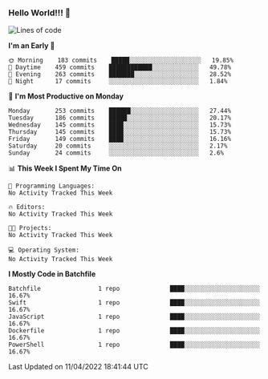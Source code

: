 ### Hello World!!! 👋

<!--
**kekotek/kekotek** is a ✨ _special_ ✨ repository because its `README.md` (this file) appears on your GitHub profile.

Here are some ideas to get you started:

- 🔭 I’m currently working on ...
- 🌱 I’m currently learning ...
- 👯 I’m looking to collaborate on ...
- 🤔 I’m looking for help with ...
- 💬 Ask me about ...
- 📫 How to reach me: ...
- 😄 Pronouns: ...
- ⚡ Fun fact: ...
-->

<!--START_SECTION:waka-->
![Lines of code](https://img.shields.io/badge/From%20Hello%20World%20I%27ve%20Written-19%20Thousand%20lines%20of%20code-blue)

**I'm an Early 🐤** 

```text
🌞 Morning    183 commits    █████░░░░░░░░░░░░░░░░░░░░   19.85% 
🌆 Daytime    459 commits    ████████████░░░░░░░░░░░░░   49.78% 
🌃 Evening    263 commits    ███████░░░░░░░░░░░░░░░░░░   28.52% 
🌙 Night      17 commits     ░░░░░░░░░░░░░░░░░░░░░░░░░   1.84%

```
📅 **I'm Most Productive on Monday** 

```text
Monday       253 commits    ██████░░░░░░░░░░░░░░░░░░░   27.44% 
Tuesday      186 commits    █████░░░░░░░░░░░░░░░░░░░░   20.17% 
Wednesday    145 commits    ████░░░░░░░░░░░░░░░░░░░░░   15.73% 
Thursday     145 commits    ████░░░░░░░░░░░░░░░░░░░░░   15.73% 
Friday       149 commits    ████░░░░░░░░░░░░░░░░░░░░░   16.16% 
Saturday     20 commits     ░░░░░░░░░░░░░░░░░░░░░░░░░   2.17% 
Sunday       24 commits     ░░░░░░░░░░░░░░░░░░░░░░░░░   2.6%

```


📊 **This Week I Spent My Time On** 

```text
💬 Programming Languages: 
No Activity Tracked This Week

🔥 Editors: 
No Activity Tracked This Week

🐱‍💻 Projects: 
No Activity Tracked This Week

💻 Operating System: 
No Activity Tracked This Week

```

**I Mostly Code in Batchfile** 

```text
Batchfile                1 repo              ████░░░░░░░░░░░░░░░░░░░░░   16.67% 
Swift                    1 repo              ████░░░░░░░░░░░░░░░░░░░░░   16.67% 
JavaScript               1 repo              ████░░░░░░░░░░░░░░░░░░░░░   16.67% 
Dockerfile               1 repo              ████░░░░░░░░░░░░░░░░░░░░░   16.67% 
PowerShell               1 repo              ████░░░░░░░░░░░░░░░░░░░░░   16.67%

```



 Last Updated on 11/04/2022 18:41:44 UTC
<!--END_SECTION:waka-->
